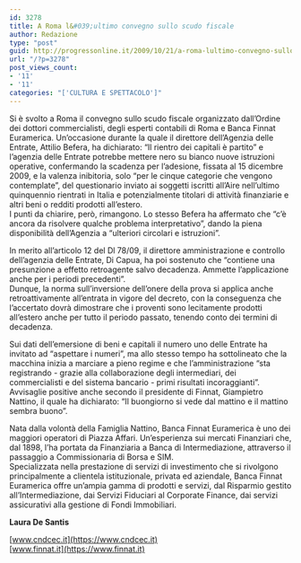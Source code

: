```yaml
---
id: 3278
title: A Roma l&#039;ultimo convegno sullo scudo fiscale
author: Redazione
type: "post"
guid: http://progressonline.it/2009/10/21/a-roma-lultimo-convegno-sullo-scudo-fiscale/
url: "/?p=3278"
post_views_count:
- '11'
- '11'
categories: "['CULTURA E SPETTACOLO']"
---
```


Si è svolto a Roma il convegno sullo scudo fiscale organizzato dall’Ordine dei dottori commercialisti, degli esperti contabili di Roma e Banca Finnat Euramerica. Un’occasione durante la quale il direttore dell’Agenzia delle Entrate, Attilio Befera, ha dichiarato: “Il rientro dei capitali è partito” e l’agenzia delle Entrate potrebbe mettere nero su bianco nuove istruzioni operative, confermando la scadenza per l’adesione, fissata al 15 dicembre 2009, e la valenza inibitoria, solo “per le cinque categorie che vengono contemplate”, del questionario inviato ai soggetti iscritti all’Aire nell’ultimo quinquennio rientrati in Italia e potenzialmente titolari di attività finanziarie e altri beni o redditi prodotti all’estero.   
I punti da chiarire, però, rimangono. Lo stesso Befera ha affermato che “c’è ancora da risolvere qualche problema interpretativo”, dando la piena disponibilità dell’Agenzia a “ulteriori circolari e istruzioni”.

In merito all’articolo 12 del Dl 78/09, il direttore amministrazione e controllo dell’agenzia delle Entrate, Di Capua, ha poi sostenuto che “contiene una presunzione a effetto retroagente salvo decadenza. Ammette l’applicazione anche per i periodi precedenti”.   
Dunque, la norma sull’inversione dell’onere della prova si applica anche retroattivamente all’entrata in vigore del decreto, con la conseguenza che l’accertato dovrà dimostrare che i proventi sono lecitamente prodotti all’estero anche per tutto il periodo passato, tenendo conto dei termini di decadenza.

Sui dati dell’emersione di beni e capitali il numero uno delle Entrate ha invitato ad “aspettare i numeri”, ma allo stesso tempo ha sottolineato che la macchina inizia a marciare a pieno regime e che l’amministrazione “sta registrando - grazie alla collaborazione degli intermediari, dei commercialisti e del sistema bancario - primi risultati incoraggianti”. Avvisaglie positive anche secondo il presidente di Finnat, Giampietro Nattino, il quale ha dichiarato: “Il buongiorno si vede dal mattino e il mattino sembra buono”.

Nata dalla volontà della Famiglia Nattino, Banca Finnat Euramerica è uno dei maggiori operatori di Piazza Affari. Un’esperienza sui mercati Finanziari che, dal 1898, l’ha portata da Finanziaria a Banca di Intermediazione, attraverso il passaggio a Commissionaria di Borsa e SIM.  
Specializzata nella prestazione di servizi di investimento che si rivolgono principalmente a clientela istituzionale, privata ed aziendale, Banca Finnat Euramerica offre un’ampia gamma di prodotti e servizi, dal Risparmio gestito all’Intermediazione, dai Servizi Fiduciari al Corporate Finance, dai servizi assicurativi alla gestione di Fondi Immobiliari.

**Laura De Santis**

[www.cndcec.it](https://www.cndcec.it)  
[www.finnat.it](https://www.finnat.it)